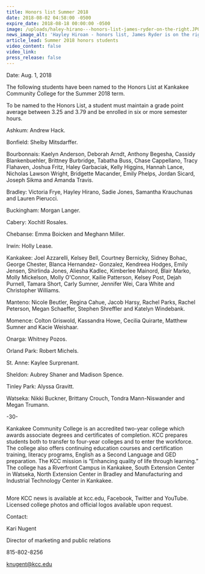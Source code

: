 ```yaml
---
title: Honors list Summer 2018
date: 2018-08-02 04:58:00 -0500
expire_date: 2018-08-18 00:00:00 -0500
image: /uploads/haley-hirano---honors-list-james-ryder-on-the-right.JPG
news_image_alt: 'Hayley Hiroan - honors list, James Ryder is on the right'
article_lead: Summer 2018 honors students
video_content: false
video_link:
press_release: false
---
```


Date: Aug. 1, 2018

The following students have been named to the Honors List at Kankakee Community College for the Summer 2018 term.

To be named to the Honors List, a student must maintain a grade point average between 3.25 and 3.79 and be enrolled in six or more semester hours.

Ashkum: Andrew Hack.

Bonfield: Shelby Mitsdarffer.

Bourbonnais: Kaelyn Anderson, Deborah Arndt, Anthony Begesha, Cassidy Blankenbuehler, Brittney Burbridge, Tabatha Buss, Chase Cappellano, Tracy Flahaven, Joshua Fritz, Haley Garbaciak, Kelly Higgins, Hannah Lance, Nicholas Lawson Wright, Bridgette Macander, Emily Phelps, Jordan Sicard, Joseph Sikma and Amanda Travis.

Bradley: Victoria Frye, Hayley Hirano, Sadie Jones, Samantha Krauchunas and Lauren Pierucci.

Buckingham: Morgan Langer.

Cabery: Xochitl Rosales.

Chebanse: Emma Boicken and Meghann Miller.

Irwin: Holly Lease.

Kankakee: Joel Azzarelli, Kelsey Bell, Courtney Bernicky, Sidney Bohac, George Chester, Blanca Hernandez- Gonzalez, Kendreea Hodges, Emily Jensen, Shirlinda Jones, Aliesha Kadlec, Kimberlee Mainord, Blair Marko, Molly Mickelson, Molly O'Connor, Kailie Patterson, Kelsey Post, Dejah Purnell, Tamara Short, Carly Sumner, Jennifer Wei, Cara White and Christopher Williams.

Manteno: Nicole Beutler, Regina Cahue, Jacob Harsy, Rachel Parks, Rachel Peterson, Megan Schaeffer, Stephen Shreffler and Katelyn Windebank.

Momence: Colton Griswold, Kassandra Howe, Cecilia Quirarte, Matthew Sumner and Kacie Weishaar.

Onarga: Whitney Pozos.

Orland Park: Robert Michels.

St. Anne: Kaylee Surprenant.

Sheldon: Aubrey Shaner and Madison Spence.

Tinley Park: Alyssa Gravitt.

Watseka: Nikki Buckner, Brittany Crouch, Tondra Mann-Niswander and Megan Trumann.

-30-

Kankakee Community College is an accredited two-year college which awards associate degrees and certificates of completion. KCC prepares students both to transfer to four-year colleges and to enter the workforce. The college also offers continuing education courses and certification training, literacy programs, English as a Second Language and GED preparation. The KCC mission is “Enhancing quality of life through learning.” The college has a Riverfront Campus in Kankakee, South Extension Center in Watseka, North Extension Center in Bradley and Manufacturing and Industrial Technology Center in Kankakee.

## #

More KCC news is available at kcc.edu, Facebook, Twitter and YouTube. Licensed college photos and official logos available upon request.

Contact:

Kari Nugent

Director of marketing and public relations

815-802-8256

knugent@kcc.edu